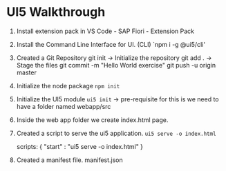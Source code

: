 # UI5 Walkthrough

1. Install extension pack in VS Code - SAP Fiori - Extension Pack 
2. Install the Command Line Interface for UI. (CLI)
    `npm i -g @ui5/cli'
3. Created a Git Repository 
        git init -> Initialize the repository 
        git add . -> Stage the files 
        git commit -m "Hello World exercise" 
        git push -u origin master 

4. Initialize the node package 
    `npm init`
5. Initialize the UI5 module 
    `ui5 init` -> pre-requisite for this is we need to have a folder named webapp/src

6. Inside the web app folder we create index.html page. 

7. Created a script to serve the ui5 application. 
    `ui5 serve -o index.html`

    scripts: {
        "start" : "ui5 serve -o index.html" 
    }

8. Created a manifest file. manifest.json 
    